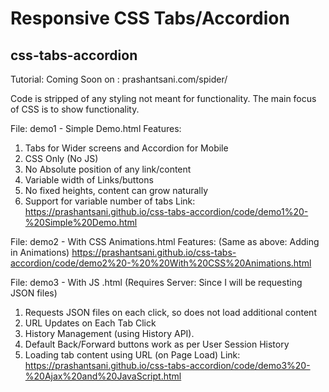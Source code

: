 # Responsive CSS Tabs/Accordion 

## css-tabs-accordion

Tutorial: Coming Soon on : prashantsani.com/spider/


Code is stripped of any styling not meant for functionality. The main focus of CSS is to show functionality. 


File: demo1 - Simple Demo.html
Features:
1. Tabs for Wider screens and Accordion for Mobile
2. CSS Only (No JS)
3. No Absolute position of any link/content
4. Variable width of Links/buttons
5. No fixed heights, content can grow naturally
6. Support for variable number of tabs
Link: https://prashantsani.github.io/css-tabs-accordion/code/demo1%20-%20Simple%20Demo.html



File: demo2 -  With CSS Animations.html
Features: 
(Same as above: Adding in Animations)
https://prashantsani.github.io/css-tabs-accordion/code/demo2%20-%20%20With%20CSS%20Animations.html


File: demo3 -  With JS .html
(Requires Server: Since I will be requesting JSON files)
1. Requests JSON files on each click, so does not load additional content
2. URL Updates on Each Tab Click
3. History Management (using History API).
4. Default Back/Forward buttons work as per User Session History
5. Loading tab content using URL (on Page Load)
Link: https://prashantsani.github.io/css-tabs-accordion/code/demo3%20-%20Ajax%20and%20JavaScript.html




